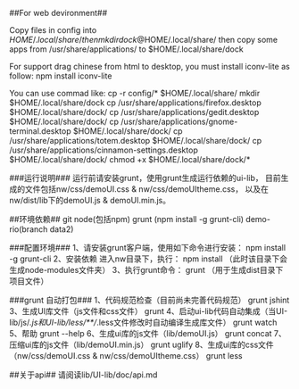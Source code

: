 ##For web devironment##

Copy files in config into $HOME/.local/share/
then mkdir dock @$HOME/.local/share/
then copy some apps from /usr/share/applications/ to $HOME/.local/share/dock

For support drag chinese from html to desktop, you must install iconv-lite as follow:
	npm install iconv-lite 

You can use commad like:
	cp -r config/* $HOME/.local/share/
	mkdir $HOME/.local/share/dock
	cp /usr/share/applications/firefox.desktop $HOME/.local/share/dock/
	cp /usr/share/applications/gedit.desktop $HOME/.local/share/dock/
	cp /usr/share/applications/gnome-terminal.desktop $HOME/.local/share/dock/
	cp /usr/share/applications/totem.desktop $HOME/.local/share/dock/
	cp /usr/share/applications/cinnamon-settings.desktop $HOME/.local/share/dock/
	chmod +x $HOME/.local/share/dock/*

###运行说明###
	运行前请安装grunt，使用grunt生成运行依赖的ui-lib，
	目前生成的文件包括nw/css/demoUI.css & nw/css/demoUItheme.css，
	以及在nw/dist/lib下的demoUI.js & demoUI.min.js。
 
##环境依赖##
    git
    node(包括npm)
    grunt (npm install -g grunt-cli)
    demo-rio(branch data2)

###配置环境###
	1、请安装grunt客户端，使用如下命令进行安装：
	 npm install -g grunt-cli
	2、安装依赖
	  进入nw目录下，执行：
	 npm install （此时该目录下会生成node-modules文件夹）
	3、执行grunt命令：
	 grunt （用于生成dist目录下项目文件）
	
###grunt 自动打包###
	1、代码规范检查（目前尚未完善代码规范）
		grunt jshint
	3、生成UI库文件（js文件和css文件）
		grunt
	4、启动ui-lib代码自动集成（当UI-lib/js/*.js和UI-lib/less/**/*.less文件修改时自动编译生成库文件）
		grunt watch
	5、帮助
		grunt --help
	6、生成ui库的js文件（lib/demoUI.js）
		grunt concat
	7、压缩ui库的js文件（lib/demoUI.min.js）
		grunt uglify
	8、生成ui库的css文件（nw/css/demoUI.css & nw/css/demoUItheme.css）
		grunt less

##关于api##
	请阅读lib/UI-lib/doc/api.md
